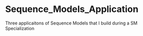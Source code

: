 # Sequence_Models_Application
Three applicaitons of Sequence Models that I build during a SM Specialization
